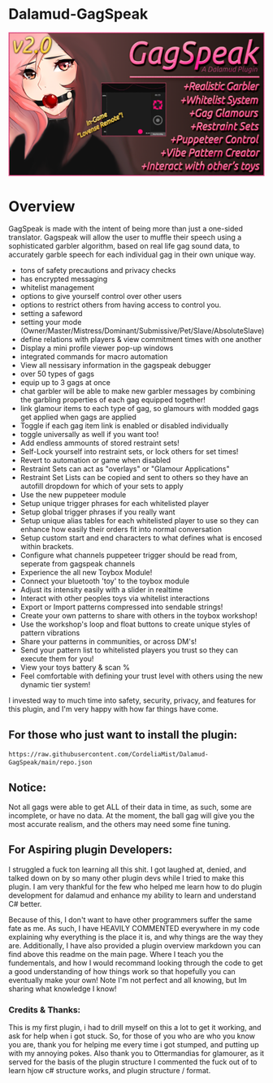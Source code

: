 # Dalamud-GagSpeak 
![Banner Image](images/promopic2.png)
# Overview
GagSpeak is made with the intent of being more than just a one-sided translator. Gagspeak will allow the user to muffle their speech using a sophisticated garbler algorithm, based on real life gag sound data, to accurately garble speech for each individual gag in their own unique way.
- tons of safety precautions and privacy checks
- has encrypted messaging
- whitelist management
- options to give yourself control over other users
- options to restrict others from having access to control you.
- setting a safeword
- setting your mode (Owner/Master/Mistress/Dominant/Submissive/Pet/Slave/AbsoluteSlave)
- define relations with players & view commitment times with one another
- Display a mini profile viewer pop-up windows
- integrated commands for macro automation
- View all nessisary information in the gagspeak debugger
- over 50 types of gags
- equip up to 3 gags at once
- chat garbler will be able to make new garbler messages by combining the garbling properties of each gag equipped together!
- link glamour items to each type of gag, so glamours with modded gags get applied when gags are applied
- Toggle if each gag item link is enabled or disabled individually
- toggle universally as well if you want too!
- Add endless ammounts of stored restraint sets!
- Self-Lock yourself into restraint sets, or lock others for set times!
- Revert to automation or game when disabled
- Restraint Sets can act as "overlays" or "Glamour Applications"
- Restraint Set Lists can be copied and sent to others so they have an autofill dropdown for which of your sets to apply
- Use the new puppeteer module
- Setup unique trigger phrases for each whitelisted player
- Setup global trigger phrases if you really want
- Setup unique alias tables for each whitelisted player to use so they can enhance how easily their orders fit into normal conversation
- Setup custom start and end characters to what defines what is encosed within brackets.
- Configure what channels puppeteer trigger should be read from, seperate from gagspeak channels
- Experience the all new Toybox Module!
- Connect your bluetooth 'toy' to the toybox module
- Adjust its intensity easily with a slider in realtime
- Interact with other peoples toys via whitelist interactions
- Export or Import patterns compressed into sendable strings!
- Create your own patterns to share with others in the toybox workshop!
- Use the workshop's loop and float buttons to create unique styles of pattern vibrations
- Share your patterns in communities, or across DM's!
- Send your pattern list to whitelisted players you trust so they can execute them for you!
- View your toys battery & scan %
- Feel comfortable with defining your trust level with others using the new dynamic tier system!

I invested way to much time into safety, security, privacy, and features for this plugin, and I'm very happy with how far things have come.
## For those who just want to install the plugin:
```
https://raw.githubusercontent.com/CordeliaMist/Dalamud-GagSpeak/main/repo.json
```

## Notice:
Not all gags were able to get ALL of their data in time, as such, some are incomplete, or have no data. At the moment, the ball gag will give you the most accurate realism, and the others may need some fine tuning.

## For Aspiring plugin Developers:
I struggled a fuck ton learning all this shit. I got laughed at, denied, and talked down on by so many other plugin devs while I tried to make this plugin. I am very thankful for the few who helped me learn how to do plugin development for dalamud and enhance my ability to learn and understand C# better.

Because of this, I don't want to have other programmers suffer the same fate as me. As such, I have HEAVILY COMMENTED everywhere in my code explaining why everything is the place it is, and why things are the way they are. Additionally, I have also provided a plugin overview markdown you can find above this readme on the main page. Where I teach you the fundementals, and how I would recommand looking through the code to get a good understanding of how things work so that hopefully you can eventually make your own! Note I'm not perfect and all knowing, but Im sharing what knowledge I know!

### Credits & Thanks:
This is my first plugin, i had to drill myself on this a lot to get it working, and ask for help when i got stuck. So, for those of you who are who you know you are, thank you for helping me every time i got stumped, and putting up with my annoying pokes. Also thank you to Ottermandias for glamourer, as it served for the basis of the plugin structure I commented the fuck out of to learn hjow c# structure works, and plugin structure / format.
